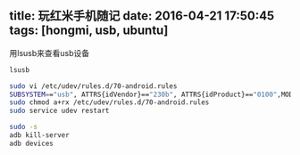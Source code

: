 title: 玩红米手机随记
date: 2016-04-21 17:50:45
tags: [hongmi, usb, ubuntu]
---

用lsusb来查看usb设备
```bash
lsusb
```

```bash
sudo vi /etc/udev/rules.d/70-android.rules
SUBSYSTEM=="usb", ATTRS{idVendor}=="230b", ATTRS{idProduct}=="0100",MODE="0666"
sudo chmod a+rx /etc/udev/rules.d/70-android.rules
sudo service udev restart
```

```bash
sudo -s
adb kill-server
adb devices
```
